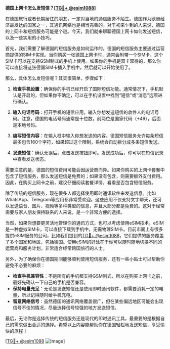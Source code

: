**德国上网卡怎么发短信？[[TG💪+ @esim1088](https://t.me/s/esim1088)]**

在德国旅行或者长期居住的朋友，一定对当地的通信服务不陌生。德国作为欧洲经济最发达的国家之一，其通讯网络也是相当完善的。对于初来乍到的人来说，德国的上网卡和短信服务可能是个谜。今天，我们就来聊聊德国上网卡如何发送短信，以及一些实用的小技巧。

首先，我们需要了解德国的短信服务是如何运作的。德国的短信服务主要通过运营商提供的SIM卡实现。当你购买一张德国上网卡时，通常会附带一个SIM卡，这个SIM卡可以在支持GSM制式的手机上使用。如果你的手机是双卡双待的，那么你可以直接将这张德国SIM卡插入手机中，然后就可以开始使用了。

那么，具体怎么发短信呢？其实很简单，步骤如下：

1. **检查手机设置**：确保你的手机已经开启了国际短信功能。通常情况下，手机默认是开启的，但如果你不确定，可以在手机设置中找到“短信”或“消息”选项进行确认。

2. **输入电话号码**：打开手机的短信应用，输入你想发送短信的收件人的电话号码。注意，德国的电话号码通常是十位数，前两位是国家代码（+49），后面是本地号码。

3. **编写短信内容**：在输入框中输入你想发送的内容。德国短信服务允许每条短信最多包含160个字符，如果超过这个限制，系统会自动拆分成多条短信发送。

4. **发送短信**：确认无误后，点击发送按钮即可。发送成功后，你可以在短信记录中查看发送状态。

需要注意的是，德国的短信费用可能会因运营商而异。如果你购买的上网卡套餐中包含了短信服务，那么发送短信是免费的；如果没有包含，则需要额外支付费用。因此，在购买上网卡之前，建议仔细阅读套餐详情，看看是否包含短信服务。

除了传统的短信服务，现在很多人都选择使用即时通讯软件来发送信息。比如WhatsApp、Telegram等应用都非常受欢迎。这些应用不仅支持文字聊天，还可以发送语音、图片、视频等多种类型的信息，并且大部分都是免费的。这对于经常需要与家人朋友保持联系的人来说，是一个非常方便的选择。

当然，如果你想要更灵活地管理你的通讯方式，也可以考虑使用eSIM技术。eSIM是一种虚拟SIM卡，可以直接下载到手机中，无需物理SIM卡。目前市面上有很多提供eSIM服务的公司，比如我们提到的[TG💪+ @esim1088](https://t.me/s/esim1088)，它们提供的服务覆盖了多个国家和地区，包括德国。使用eSIM的好处在于你可以随时随地切换不同的运营商和服务计划，非常适合经常跨国旅行的人士。

另外，为了确保你在德国期间能够顺利使用短信服务，还有一些小贴士可以帮助你避免不必要的麻烦：

- **检查手机兼容性**：不是所有的手机都支持GSM制式，所以在购买上网卡之前，最好先确认一下自己的手机是否兼容。
- **保持电量充足**：无论是发送短信还是使用即时通讯软件，都需要消耗一定的电量，所以记得随时给手机充电。
- **留意网络信号**：虽然德国的通讯网络覆盖很广，但在某些偏远地区可能会出现信号不佳的情况，尽量选择信号较强的地方发送短信。

最后，无论你是选择传统的短信服务还是现代的即时通讯工具，最重要的是根据自己的需求做出合适的选择。希望以上内容能帮助你在德国轻松地发送短信，享受愉快的旅程！

[[TG💪+ @esim1088](https://t.me/s/esim1088) ![Image](https://i.postimg.cc/4NQfJmqS/Snipaste-2025-05-13-00-14-12.png)]